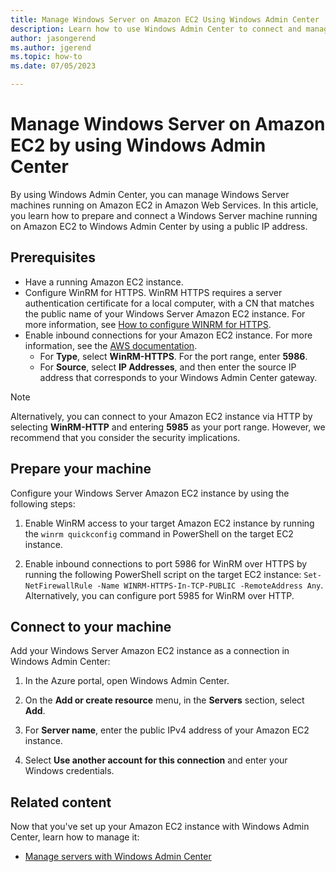 ```yaml
---
title: Manage Windows Server on Amazon EC2 Using Windows Admin Center
description: Learn how to use Windows Admin Center to connect and manage Windows Server on Amazon EC2.
author: jasongerend
ms.author: jgerend
ms.topic: how-to 
ms.date: 07/05/2023

---
```


# Manage Windows Server on Amazon EC2 by using Windows Admin Center

By using Windows Admin Center, you can manage Windows Server machines running on Amazon EC2 in Amazon Web Services. In this article, you learn how to prepare and connect a Windows Server machine running on Amazon EC2 to Windows Admin Center by using a public IP address.

## Prerequisites

- Have a running Amazon EC2 instance.
- Configure WinRM for HTTPS. WinRM HTTPS requires a server authentication certificate for a local computer, with a CN that matches the public name of your Windows Server Amazon EC2 instance. For more information, see [How to configure WINRM for HTTPS](/troubleshoot/windows-client/system-management-components/configure-winrm-for-https).
- Enable inbound connections for your Amazon EC2 instance. For more information, see the [AWS documentation](https://docs.aws.amazon.com/AWSEC2/latest/WindowsGuide/authorizing-access-to-an-instance.html).
  - For **Type**, select **WinRM-HTTPS**. For the port range, enter **5986**.
  - For **Source**, select **IP Addresses**, and then enter the source IP address that corresponds to your Windows Admin Center gateway.

> [!NOTE]
> Alternatively, you can connect to your Amazon EC2 instance via HTTP by selecting **WinRM-HTTP** and entering **5985** as your port range. However, we recommend that you consider the security implications.

## Prepare your machine

Configure your Windows Server Amazon EC2 instance by using the following steps:

1. Enable WinRM access to your target Amazon EC2 instance by running the `winrm quickconfig` command in PowerShell on the target EC2 instance.

1. Enable inbound connections to port 5986 for WinRM over HTTPS by running the following PowerShell script on the target EC2 instance: `Set-NetFirewallRule -Name WINRM-HTTPS-In-TCP-PUBLIC -RemoteAddress Any`. Alternatively, you can configure port 5985 for WinRM over HTTP.

## Connect to your machine

Add your Windows Server Amazon EC2 instance as a connection in Windows Admin Center:

1. In the Azure portal, open Windows Admin Center.

1. On the **Add or create resource** menu, in the **Servers** section, select **Add**.

1. For **Server name**, enter the public IPv4 address of your Amazon EC2 instance.

1. Select **Use another account for this connection** and enter your Windows credentials.

## Related content

Now that you've set up your Amazon EC2 instance with Windows Admin Center, learn how to manage it:

- [Manage servers with Windows Admin Center](/windows-server/manage/windows-admin-center/use/manage-servers)
